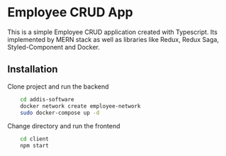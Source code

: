 
# Employee CRUD App 

This is a simple Employee CRUD application created with Typescript. Its implemented by MERN stack as well as libraries like Redux, Redux Saga, Styled-Component and Docker.

## Installation

Clone project and run the backend 

```bash
    cd addis-software
    docker network create employee-network 
    sudo docker-compose up -d
```
Change directory and run the frontend
```bash
    cd client
    npm start
```